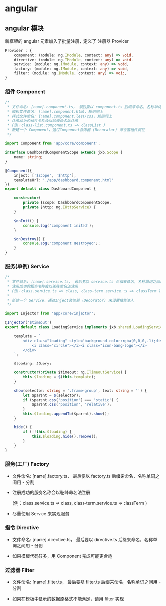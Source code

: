 # angular 


## angular 模块

新框架的 angular 元素加入了批量注册，定义了 注册器 Provider 

```typescript
Provider : { 
    component: (module: ng.IModule, context: any) => void,
    directive: (module: ng.IModule, context: any) => void,
    service: (module: ng.IModule, context: any) => void,
    factory: (module: ng.IModule, context: any) => void,
    filter: (module: ng.IModule, context: any) => void,
}
```
 
### 组件 Component

```typescript
/*  
 * 文件命名: [name].component.ts， 最后要以 component.ts 后缀来命名，名称单词之间用 - 分割
 * 模板文件命名: [name].component.html，规则同上
 * 样式文件命名: [name].component.less/css，规则同上
 * 注册成功的组件名称会以驼峰命名法注册 
 * (例：class-list.component.ts => classList )
 * 新建一个 Component，通过Component装饰器 (Decorator) 来设置组件属性
 */

import Component from 'app/core/component';

interface DashboardComponentScope extends jxb.Scope {
    name: string;
}

@Component({
    inject: ['$scope', '$http'],
    templateUrl: './app/dashboard.component.html'
})
export default class DashboardComponent {

    constructor(
        private $scope: DashboardComponentScope,
        private $http: ng.IHttpService) {
    }

    $onInit() {
        console.log('component inited');
    }

    $onDestroy() {
        console.log('component destroyed');
    }
}

```

### 服务(单例) Service

```typescript
/*  
 * 文件命名: [name].service.ts， 最后要以 service.ts 后缀来命名，名称单词之间用 - 分割
 * 注册成功的服务名称会以驼峰命名法注册
 * (例：class.service.ts => class, class-term.service.ts => classTerm )
 * 
 * 新建一个 Service，通过Inject装饰器 (Decorator) 来设置依赖注入
 */

import Injector from 'app/core/injector';

@Injector('$timeout')
export default class LoadingService implements jxb.shared.LoadingService {

    template = `
        <div class="loading" style="background-color:rgba(0,0,0,.1);display: none;">
            <i class="circle"></i><i class="icon-bang-logo"></i>
        </div>
    `;

    $loading: JQuery;

    constructor(private $timeout: ng.ITimeoutService) {
        this.$loading = $(this.template);
    }

    show(selector: string = '.frame-group', text: string = '') {
        let $parent = $(selector);
        if ($parent.css('position') === 'static') {
            $parent.css('position', 'relative');
        }
        this.$loading.appendTo($parent).show();
    }

    hide() {
        if (!!this.$loading) {
            this.$loading.hide().remove();
        }
    }
}

```

### 服务(工厂) Factory

*   文件命名: [name].factory.ts， 最后要以 factory.ts 后缀来命名，名称单词之间用 - 分割

*   注册成功的服务名称会以驼峰命名法注册

    (例：class.service.ts => class, class-term.service.ts => classTerm )

*   尽量使用 Service 来实现服务

### 指令 Directive

*   文件命名: [name].directive.ts， 最后要以 directive.ts 后缀来命名，名称单词之间用 - 分割

*   如果模板代码较多，用 Component 完成可能更合适

### 过滤器 Filter

*   文件命名: [name].filter.ts， 最后要以 filter.ts 后缀来命名，名称单词之间用 - 分割

*   如果在模板中显示的数据原格式不能满足，请用 filter 实现
